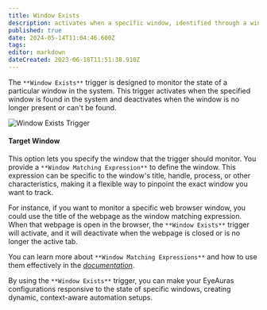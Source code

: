 ```yaml
---
title: Window Exists
description: activates when a specific window, identified through a window matching expression, is present in the system, and deactivates when the window is no longer found.
published: true
date: 2024-05-14T11:04:46.600Z
tags: 
editor: markdown
dateCreated: 2023-06-18T11:51:38.910Z
---
```


The `**Window Exists**` trigger is designed to monitor the state of a particular window in the system. This trigger activates when the specified window is found in the system and deactivates when the window is no longer present or can't be found.

![Window Exists Trigger](https://s3.eyeauras.net/media/2024/05/EyeAuras_i1HqMJPIQLu7SC7C.png)

#### Target Window

This option lets you specify the window that the trigger should monitor. You provide a `**Window Matching Expression**` to define the window. This expression can be specific to the window's title, handle, process, or other characteristics, making it a flexible way to pinpoint the exact window you want to track.

For instance, if you want to monitor a specific web browser window, you could use the title of the webpage as the window matching expression. When that webpage is open in the browser, the `**Window Exists**` trigger will activate, and it will deactivate when the webpage is closed or is no longer the active tab.

You can learn more about `**Window Matching Expressions**` and how to use them effectively in the [_documentation_](https://wiki.eyeauras.net/e/en/window-matching-expressions).

By using the `**Window Exists**` trigger, you can make your EyeAuras configurations responsive to the state of specific windows, creating dynamic, context-aware automation setups.